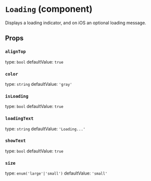`Loading` (component)
=====================

Displays a loading indicator, and on iOS an optional
loading message.

Props
-----

### `alignTop`

type: `bool`
defaultValue: `true`


### `color`

type: `string`
defaultValue: `'gray'`


### `isLoading`

type: `bool`
defaultValue: `true`


### `loadingText`

type: `string`
defaultValue: `'Loading...'`


### `showText`

type: `bool`
defaultValue: `true`


### `size`

type: `enum('large'|'small')`
defaultValue: `'small'`

